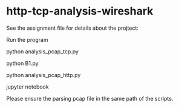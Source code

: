 # http-tcp-analysis-wireshark

See the assignment file for details about the projtect:

Run the program

python analysis_pcap_tcp.py 

python B1.py

python analysis_pcap_http.py 

jupyter notebook

Please ensure the parsing pcap file in the same path of the scripts.
